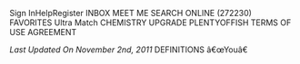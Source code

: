 Sign InHelpRegister INBOX MEET ME SEARCH ONLINE (272230) FAVORITES Ultra Match CHEMISTRY UPGRADE PLENTYOFFISH TERMS OF USE AGREEMENT

_Last Updated On November 2nd, 2011_ DEFINITIONS â€œYouâ€